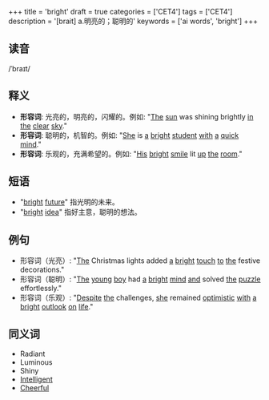 +++
title = 'bright'
draft = true
categories = ['CET4']
tags = ['CET4']
description = '[brait] a.明亮的；聪明的'
keywords = ['ai words', 'bright']
+++

## 读音
/ˈbraɪt/

## 释义
- **形容词**: 光亮的，明亮的，闪耀的。例如: "[The](/zh/post/the/) [sun](/zh/post/sun/) was shining brightly [in](/zh/post/in/) [the](/zh/post/the/) [clear](/zh/post/clear/) [sky](/zh/post/sky/)."
- **形容词**: 聪明的，机智的。例如: "[She](/zh/post/she/) is [a](/zh/post/a/) [bright](/zh/post/bright/) [student](/zh/post/student/) [with](/zh/post/with/) [a](/zh/post/a/) [quick](/zh/post/quick/) [mind](/zh/post/mind/)."
- **形容词**: 乐观的，充满希望的。例如: "[His](/zh/post/his/) [bright](/zh/post/bright/) [smile](/zh/post/smile/) lit [up](/zh/post/up/) [the](/zh/post/the/) [room](/zh/post/room/)."

## 短语
- "[bright](/zh/post/bright/) [future](/zh/post/future/)" 指光明的未来。
- "[bright](/zh/post/bright/) [idea](/zh/post/idea/)" 指好主意，聪明的想法。

## 例句
- 形容词（光亮）: "[The](/zh/post/the/) Christmas lights added [a](/zh/post/a/) [bright](/zh/post/bright/) [touch](/zh/post/touch/) [to](/zh/post/to/) [the](/zh/post/the/) festive decorations."
- 形容词（聪明）: "[The](/zh/post/the/) [young](/zh/post/young/) [boy](/zh/post/boy/) had [a](/zh/post/a/) [bright](/zh/post/bright/) [mind](/zh/post/mind/) [and](/zh/post/and/) solved [the](/zh/post/the/) [puzzle](/zh/post/puzzle/) effortlessly."
- 形容词（乐观）: "[Despite](/zh/post/despite/) [the](/zh/post/the/) challenges, [she](/zh/post/she/) remained [optimistic](/zh/post/optimistic/) [with](/zh/post/with/) [a](/zh/post/a/) [bright](/zh/post/bright/) [outlook](/zh/post/outlook/) [on](/zh/post/on/) [life](/zh/post/life/)."

## 同义词
- Radiant
- Luminous
- Shiny
- [Intelligent](/zh/post/intelligent/)
- [Cheerful](/zh/post/cheerful/)
